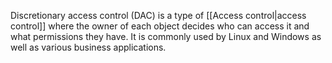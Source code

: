 Discretionary access control (DAC) is a type of [[Access control|access control]] where the owner of each object decides who can access it and what permissions they have. It is commonly used by Linux and Windows as well as various business applications.